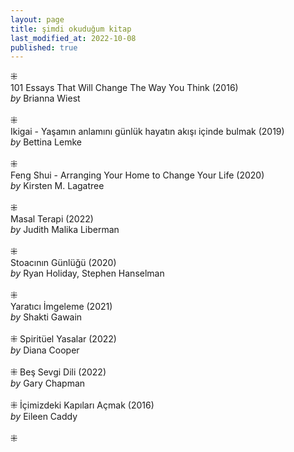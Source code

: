 ```yaml
---
layout: page  
title: şimdi okuduğum kitap  
last_modified_at: 2022-10-08
published: true  
---
```

 
⁜  
101 Essays That Will Change The Way You Think (2016)  
<i>by</i> Brianna Wiest  
<br />
⁜  
Ikigai - Yaşamın anlamını günlük hayatın akışı içinde bulmak (2019)  
<i>by</i> Bettina Lemke  
<br />
⁜  
Feng Shui - Arranging Your Home to Change Your Life (2020)  
<i>by</i> Kirsten M. Lagatree  
<br />
⁜  
Masal Terapi (2022)  
<i>by</i> Judith Malika Liberman    
<br />
⁜  
Stoacının Günlüğü (2020)  
<i>by</i> Ryan Holiday, Stephen Hanselman  
<br />
⁜  
Yaratıcı İmgeleme (2021)  
<i>by</i> Shakti Gawain  
<br />
⁜ 
Spiritüel Yasalar (2022)  
<i>by</i> Diana Cooper  
<br />
⁜ 
Beş Sevgi Dili (2022)  
<i>by</i> Gary Chapman  
<br />
⁜ 
İçimizdeki Kapıları Açmak (2016)  
<i>by</i> Eileen Caddy  
<br />
⁜ 
